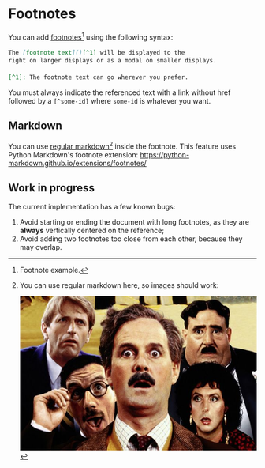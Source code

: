 # Footnotes

You can add [footnotes]()[^1] using the following syntax:

[^1]: Footnote example.

```md
The [footnote text]()[^1] will be displayed to the
right on larger displays or as a modal on smaller displays.

[^1]: The footnote text can go wherever you prefer.
```

You must always indicate the referenced text with a link without href followed by a `[^some-id]` where `some-id` is whatever you want.

## Markdown

You can use [regular markdown]()[^2] inside the footnote. This feature uses Python Markdown's footnote extension: https://python-markdown.github.io/extensions/footnotes/

[^2]: You can use regular markdown here, so images should work:

    ![](./monty-python.jpg)

## Work in progress

The current implementation has a few known bugs:

1. Avoid starting or ending the document with long footnotes, as they are **always** vertically centered on the reference;
2. Avoid adding two footnotes too close from each other, because they may overlap.
